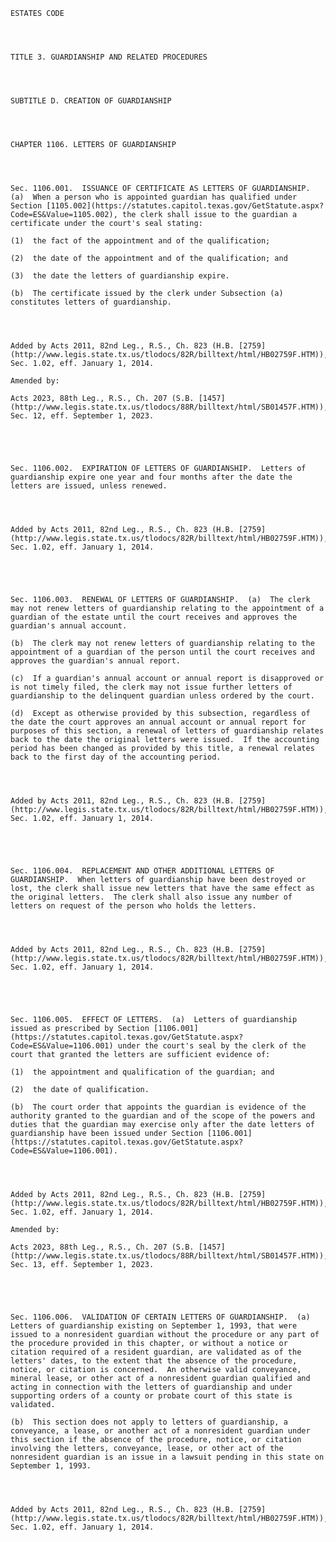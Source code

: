 ﻿
    
    
    	
    					
    
    
    ESTATES CODE
    
      
    
    
    TITLE 3. GUARDIANSHIP AND RELATED PROCEDURES
    
      
    
    
    SUBTITLE D. CREATION OF GUARDIANSHIP
    
      
    
    
    CHAPTER 1106. LETTERS OF GUARDIANSHIP
    
      
    
    
    Sec. 1106.001.  ISSUANCE OF CERTIFICATE AS LETTERS OF GUARDIANSHIP.  (a)  When a person who is appointed guardian has qualified under Section [1105.002](https://statutes.capitol.texas.gov/GetStatute.aspx?Code=ES&Value=1105.002), the clerk shall issue to the guardian a certificate under the court's seal stating:
    
    (1)  the fact of the appointment and of the qualification;
    
    (2)  the date of the appointment and of the qualification; and
    
    (3)  the date the letters of guardianship expire.
    
    (b)  The certificate issued by the clerk under Subsection (a) constitutes letters of guardianship.
    
    
    
    
    Added by Acts 2011, 82nd Leg., R.S., Ch. 823 (H.B. [2759](http://www.legis.state.tx.us/tlodocs/82R/billtext/html/HB02759F.HTM)), Sec. 1.02, eff. January 1, 2014.
    
    Amended by: 
    
    Acts 2023, 88th Leg., R.S., Ch. 207 (S.B. [1457](http://www.legis.state.tx.us/tlodocs/88R/billtext/html/SB01457F.HTM)), Sec. 12, eff. September 1, 2023.
    
    
    
    
    
    Sec. 1106.002.  EXPIRATION OF LETTERS OF GUARDIANSHIP.  Letters of guardianship expire one year and four months after the date the letters are issued, unless renewed.
    
    
    
    
    Added by Acts 2011, 82nd Leg., R.S., Ch. 823 (H.B. [2759](http://www.legis.state.tx.us/tlodocs/82R/billtext/html/HB02759F.HTM)), Sec. 1.02, eff. January 1, 2014.
    
    
    
    
    
    Sec. 1106.003.  RENEWAL OF LETTERS OF GUARDIANSHIP.  (a)  The clerk may not renew letters of guardianship relating to the appointment of a guardian of the estate until the court receives and approves the guardian's annual account.
    
    (b)  The clerk may not renew letters of guardianship relating to the appointment of a guardian of the person until the court receives and approves the guardian's annual report.
    
    (c)  If a guardian's annual account or annual report is disapproved or is not timely filed, the clerk may not issue further letters of guardianship to the delinquent guardian unless ordered by the court.
    
    (d)  Except as otherwise provided by this subsection, regardless of the date the court approves an annual account or annual report for purposes of this section, a renewal of letters of guardianship relates back to the date the original letters were issued.  If the accounting period has been changed as provided by this title, a renewal relates back to the first day of the accounting period.
    
    
    
    
    Added by Acts 2011, 82nd Leg., R.S., Ch. 823 (H.B. [2759](http://www.legis.state.tx.us/tlodocs/82R/billtext/html/HB02759F.HTM)), Sec. 1.02, eff. January 1, 2014.
    
    
    
    
    
    Sec. 1106.004.  REPLACEMENT AND OTHER ADDITIONAL LETTERS OF GUARDIANSHIP.  When letters of guardianship have been destroyed or lost, the clerk shall issue new letters that have the same effect as the original letters.  The clerk shall also issue any number of letters on request of the person who holds the letters.
    
    
    
    
    Added by Acts 2011, 82nd Leg., R.S., Ch. 823 (H.B. [2759](http://www.legis.state.tx.us/tlodocs/82R/billtext/html/HB02759F.HTM)), Sec. 1.02, eff. January 1, 2014.
    
    
    
    
    
    Sec. 1106.005.  EFFECT OF LETTERS.  (a)  Letters of guardianship issued as prescribed by Section [1106.001](https://statutes.capitol.texas.gov/GetStatute.aspx?Code=ES&Value=1106.001) under the court's seal by the clerk of the court that granted the letters are sufficient evidence of:
    
    (1)  the appointment and qualification of the guardian; and
    
    (2)  the date of qualification.
    
    (b)  The court order that appoints the guardian is evidence of the authority granted to the guardian and of the scope of the powers and duties that the guardian may exercise only after the date letters of guardianship have been issued under Section [1106.001](https://statutes.capitol.texas.gov/GetStatute.aspx?Code=ES&Value=1106.001).
    
    
    
    
    Added by Acts 2011, 82nd Leg., R.S., Ch. 823 (H.B. [2759](http://www.legis.state.tx.us/tlodocs/82R/billtext/html/HB02759F.HTM)), Sec. 1.02, eff. January 1, 2014.
    
    Amended by: 
    
    Acts 2023, 88th Leg., R.S., Ch. 207 (S.B. [1457](http://www.legis.state.tx.us/tlodocs/88R/billtext/html/SB01457F.HTM)), Sec. 13, eff. September 1, 2023.
    
    
    
    
    
    Sec. 1106.006.  VALIDATION OF CERTAIN LETTERS OF GUARDIANSHIP.  (a)  Letters of guardianship existing on September 1, 1993, that were issued to a nonresident guardian without the procedure or any part of the procedure provided in this chapter, or without a notice or citation required of a resident guardian, are validated as of the letters' dates, to the extent that the absence of the procedure, notice, or citation is concerned.  An otherwise valid conveyance, mineral lease, or other act of a nonresident guardian qualified and acting in connection with the letters of guardianship and under supporting orders of a county or probate court of this state is validated.
    
    (b)  This section does not apply to letters of guardianship, a conveyance, a lease, or another act of a nonresident guardian under this section if the absence of the procedure, notice, or citation involving the letters, conveyance, lease, or other act of the nonresident guardian is an issue in a lawsuit pending in this state on September 1, 1993.
    
    
    
    
    Added by Acts 2011, 82nd Leg., R.S., Ch. 823 (H.B. [2759](http://www.legis.state.tx.us/tlodocs/82R/billtext/html/HB02759F.HTM)), Sec. 1.02, eff. January 1, 2014.
    
    
    
    
    				
